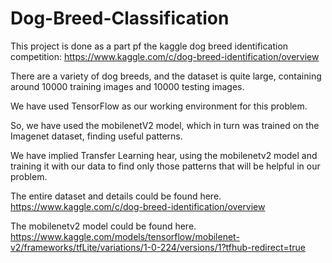 # Dog-Breed-Classification

This project is done as a part pf the kaggle dog breed identification competition: https://www.kaggle.com/c/dog-breed-identification/overview

There are a variety of dog breeds, and the dataset is quite large, containing around 10000 training images and 10000 testing images.

We have used TensorFlow as our working environment for this problem.

So, we have used the mobilenetV2 model, which in turn was trained on the Imagenet dataset, finding useful patterns.

We have implied Transfer Learning hear, using the mobilenetv2 model and training it with our data to find only those patterns that will be helpful in our problem.

The entire dataset and details could be found here. https://www.kaggle.com/c/dog-breed-identification/overview

The mobilenetv2 model could be found here. https://www.kaggle.com/models/tensorflow/mobilenet-v2/frameworks/tfLite/variations/1-0-224/versions/1?tfhub-redirect=true
